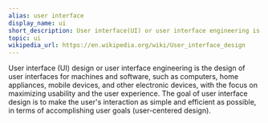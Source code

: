 ```yaml
---
alias: user interface
display_name: ui
short_description: User interface(UI) or user interface engineering is the design of user interfaces for machines and software.
topic: ui
wikipedia_url: https://en.wikipedia.org/wiki/User_interface_design
---
```

User interface (UI) design or user interface engineering is the design of user interfaces for machines and software, such as computers, home appliances, mobile devices, and other electronic devices, with the focus on maximizing usability and the user experience. The goal of user interface design is to make the user's interaction as simple and efficient as possible, in terms of accomplishing user goals (user-centered design).
